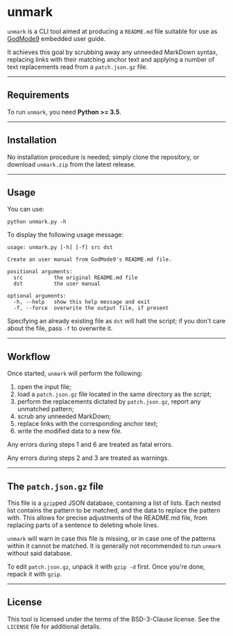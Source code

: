 # unmark

`unmark` is a CLI tool aimed at producing a `README.md` file suitable for use as [GodMode9][1] embedded user guide.

It achieves this goal by scrubbing away any unneeded MarkDown syntax, replacing links with their matching anchor text and applying a number of text replacements read from a `patch.json.gz` file.

-----

## Requirements

To run `unmark`, you need **Python >= 3.5**.

-----

## Installation

No installation procedure is needed; simply clone the repository, or download `unmark.zip` from the latest release.

-----

## Usage

You can use:

    python unmark.py -h

To display the following usage message:

    usage: unmark.py [-h] [-f] src dst
    
    Create an user manual from GodMode9's README.md file.
    
    positional arguments:
      src          the original README.md file
      dst          the user manual
    
    optional arguments:
      -h, --help   show this help message and exit
      -f, --force  overwrite the output file, if present

Specifying an already existing file as `dst` will halt the script; if you don't care about the file, pass `-f` to overwrite it.


-----

## Workflow

Once started, `unmark` will perform the following:

 1. open the input file;
 2. load a `patch.json.gz` file located in the same directory as the script;
 3. perform the replacements dictated by `patch.json.gz`, report any unmatched pattern;
 4. scrub any unneeded MarkDown;
 5. replace links with the corresponding anchor text;
 6. write the modified data to a new file.

Any errors during steps 1 and 6 are treated as fatal errors.

Any errors during steps 2 and 3 are treated as warnings.

-----

## The `patch.json.gz` file

This file is a `gzip`ped JSON database, containing a list of lists.
Each nested list contains the pattern to be matched, and the data to replace the pattern
with.
This allows for precise adjustments of the README.md file, from replacing parts of a sentence to deleting whole lines.

`unmark` will warn in case this file is missing, or in case one of the patterns within it cannot be matched.
It is generally not recommended to run `unmark`
without said database.

To edit `patch.json.gz`, unpack it with `gzip -d` first. Once you're done, repack it with `gzip`.

-----

## License

This tool is licensed under the terms of the BSD-3-Clause license. See the
`LICENSE` file for additional details.

[1]: https://github.com/d0k3/GodMode9
